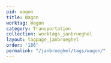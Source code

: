 ```yaml
---
pid: wagon
title: Wagon
worktag: Wagon
category: Transportation
collection: worktags_janbrueghel
layout: tagpage_janbrueghel
order: '186'
permalink: "/janbrueghel/tags/wagon/"
---
```

